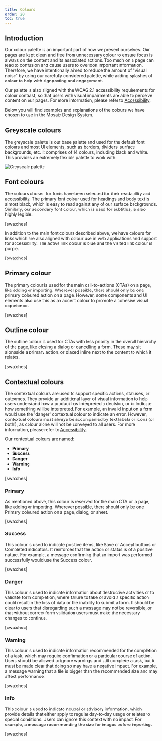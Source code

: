 ```yaml
---
title: Colours
order: 20
toc: true
---
```

## Introduction

Our colour palette is an important part of how we present ourselves. Our pages are kept clean and free from unnecessary colour to ensure focus is always on the content and its associated actions. Too much on a page can lead to confusion and cause users to overlook important information. Therefore, we have intentionally aimed to reduce the amount of "visual noise" by using our carefully considered palette, while adding splashes of colour to help with signposting and engagement.

Our palette is also aligned with the WCAG 2.1 accessibility requirements for colour contrast, so that users with visual impairments are able to perceive content on our pages. For more information, please refer to [Accessibility](/guidelines/accessibility).

Below you will find examples and explanations of the colours we have chosen to use in the Mosaic Design System. 

## Greyscale colours

The greyscale palette is our base palette and used for the default font colours and most UI elements, such as borders, dividers, surface backgrounds, etc. It comprises of 14 colours, including black and white. This provides an extremely flexible palette to work with:



![Greyscale palette](/assets/img/greyscale-light.png "Greyscale palette")

## Font colours

The colours chosen for fonts have been selected for their readability and accessibility. The primary font colour used for headings and body text is almost black, which is easy to read against any of our surface backgrounds. Similarly, our secondary font colour, which is used for subtitles, is also highly legible.

\[swatches]

In addition to the main font colours described above, we have colours for links which are also aligned with colour use in web applications and support for accessibility. The active link colour is blue and the visited link colour is purple.

\[swatches]

## Primary colour

The primary colour is used for the main call-to-actions (CTAs) on a page, like adding or importing. Wherever possible, there should only be one primary coloured action on a page. However, some components and UI elements also use this as an accent colour to promote a cohesive visual experience.

\[swatches]

## Outline colour

The outline colour is used for CTAs with less priority in the overall hierarchy of the page, like closing a dialog or cancelling a form. These may sit alongside a primary action, or placed inline next to the content to which it relates.

\[swatches]

## Contextual colours

The contextual colours are used to support specific actions, statuses, or outcomes. They provide an additional layer of visual information to help users understand how a product has interpreted a decision, or to indicate how something will be interpreted. For example, an invalid input on a form would use the 'danger' contextual colour to indicate an error. However, contextual colours must always be accompanied by text labels or icons (or both!), as colour alone will not be conveyed to all users. For more information, please refer to [Accessibility](/guidelines/accessibility).

Our contextual colours are named:

* **Primary**
* **Success**
* **Danger**
* **Warning**
* **Info**

\[swatches]

### Primary

As mentioned above, this colour is reserved for the main CTA on a page, like adding or importing. Wherever possible, there should only be one Primary coloured action on a page, dialog, or sheet.

\[swatches]

### Success

This colour is used to indicate positive items, like Save or Accept buttons or Completed indicators. It reinforces that the action or status is of a positive nature. For example, a message confirming that an import was performed successfully would use the Success colour.

\[swatches]

### Danger

This colour is used to indicate information about destructive activities or to validate form completion, where failure to take or avoid a specific action could result in the loss of data or the inability to submit a form. It should be clear to users that disregarding such a message may not be reversible, or that without correct form validation users must make the necessary changes to continue.

\[swatches]

### Warning

This colour is used to indicate information recommended for the completion of a task, which may require confirmation or a particular course of action. Users should be allowed to ignore warnings and still complete a task, but it must be made clear that doing so may have a negative impact. For example, a message warning that a file is bigger than the recommended size and may affect performance.

\[swatches]

### Info

This colour is used to indicate neutral or advisory information, which provide details that either apply to regular day-to-day usage or relates to special conditions. Users can ignore this context with no impact. For example, a message recommending the size for images before importing.

\[swatches]